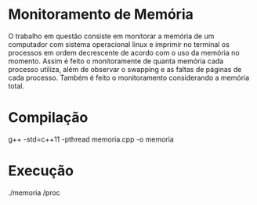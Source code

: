 # Monitoramento de Memória

O trabalho em questão consiste em monitorar a memória de um computador com sistema operacional linux e imprimir no terminal
os processos em ordem decrescente de acordo com o uso da memória no momento. Assim é feito o monitoramente de quanta memória cada
processo utiliza, além de observar o swapping e as faltas de páginas de cada processo. Também é feito o monitoramento considerando
a memória total.

# Compilação

g++ -std=c++11 -pthread memoria.cpp -o memoria

# Execução

./memoria /proc


